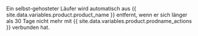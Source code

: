 Ein selbst-gehosteter Läufer wird automatisch aus {{ site.data.variables.product.product_name }} entfernt, wenn er sich länger als 30 Tage nicht mehr mit {{ site.data.variables.product.prodname_actions }} verbunden hat.
